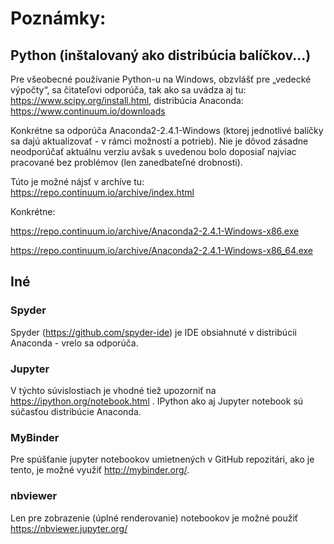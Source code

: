 # Poznámky:

## Python (inštalovaný ako distribúcia balíčkov...)
Pre všeobecné používanie Python-u na Windows, obzvlášť pre „vedecké výpočty“, sa čitateľovi odporúča, tak ako sa uvádza aj tu: https://www.scipy.org/install.html, distribúcia Anaconda: https://www.continuum.io/downloads


Konkrétne sa odporúča Anaconda2-2.4.1-Windows (ktorej jednotlivé balíčky sa dajú aktualizovať - v rámci možností a potrieb). Nie je dôvod zásadne neodporúčať aktuálnu verziu avšak s uvedenou bolo doposiaľ najviac pracované bez problémov (len zanedbateľné drobnosti).

Túto je možné nájsť v archíve tu: https://repo.continuum.io/archive/index.html

Konkrétne:

https://repo.continuum.io/archive/Anaconda2-2.4.1-Windows-x86.exe

https://repo.continuum.io/archive/Anaconda2-2.4.1-Windows-x86_64.exe


## Iné

### Spyder

Spyder (https://github.com/spyder-ide) je IDE obsiahnuté v distribúcii Anaconda - vrelo sa odporúča.

### Jupyter

V týchto súvislostiach je vhodné tiež upozorniť na https://ipython.org/notebook.html .
IPython ako aj Jupyter notebook sú súčasťou distribúcie Anaconda.

### MyBinder

Pre spúšťanie jupyter notebookov umietnených v GitHub repozitári, ako je tento, je možné využiť http://mybinder.org/.

### nbviewer

Len pre zobrazenie (úplné renderovanie) notebookov je možné použiť https://nbviewer.jupyter.org/
